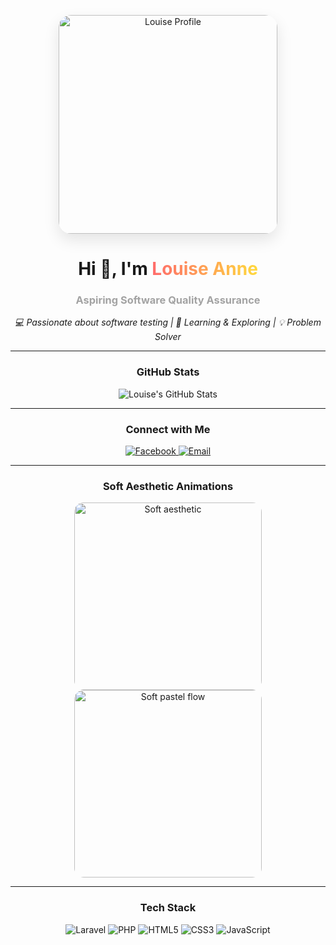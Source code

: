 <p align="center">
  <!-- Profile image with soft shadow effect -->
  <img src="https://github.com/louiseanne2/louiseanne2/blob/main/porpol.png?raw=true" alt="Louise Profile" width="350" style="border-radius: 20px; box-shadow: 0 10px 25px rgba(0,0,0,0.1);" />
</p>

<h1 align="center">
  Hi 👋, I'm <span style="background: linear-gradient(90deg, #FF6B6B, #FFD93D); -webkit-background-clip: text; color: transparent;">Louise Anne</span>
</h1>
<h3 align="center" style="color:#A3A3A3;">Aspiring Software Quality Assurance</h3>

<p align="center">
  <em>💻 Passionate about software testing | 🌱 Learning & Exploring | 💡 Problem Solver</em>
</p>

---

<h3 align="center">GitHub Stats</h3>
<p align="center">
  <img src="https://github-readme-stats.vercel.app/api?username=louiseanne2&show_icons=true&theme=radical&count_private=true&hide_border=true" alt="Louise's GitHub Stats" />
</p>

---

<h3 align="center">Connect with Me</h3>
<p align="center">
  <a href="https://www.facebook.com/profile.php?id=61553677047863" target="_blank">
    <img src="https://img.shields.io/badge/Facebook-7289DA?style=for-the-badge&logo=facebook&logoColor=white" alt="Facebook"/>
  </a>
  <a href="mailto:louiseannesuriobechayda@gmail.com" target="_blank">
    <img src="https://img.shields.io/badge/Email-F85032?style=for-the-badge&logo=gmail&logoColor=white" alt="Email"/>
  </a>
</p>

---

<h3 align="center">Soft Aesthetic Animations</h3>
<p align="center">
  <!-- Floating pastel GIFs -->
  <img src="https://c.tenor.com/6ybM0a6SVJ4AAAAi/soft-aesthetic.gif" alt="Soft aesthetic" width="300" style="border-radius:15px;"/>
  <img src="https://c.tenor.com/4FyxXWf_UdMAAAAC/soft-aesthetic.gif" alt="Soft pastel flow" width="300" style="border-radius:15px;"/>
</p>

---

<h3 align="center">Tech Stack</h3>
<p align="center">
  <img src="https://img.shields.io/badge/Laravel-F05340?style=for-the-badge&logo=laravel&logoColor=white" alt="Laravel"/>
  <img src="https://img.shields.io/badge/PHP-777BB4?style=for-the-badge&logo=php&logoColor=white" alt="PHP"/>
  <img src="https://img.shields.io/badge/HTML5-E34F26?style=for-the-badge&logo=html5&logoColor=white" alt="HTML5"/>
  <img src="https://img.shields.io/badge/CSS3-1572B6?style=for-the-badge&logo=css3&logoColor=white" alt="CSS3"/>
  <img src="https://img.shields.io/badge/JavaScript-F7DF1E?style=for-the-badge&logo=javascript&logoColor=black" alt="JavaScript"/>
</p>
